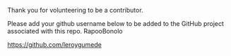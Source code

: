 Thank you for volunteering to be a contributor.

Please add your github username below to be added to the GitHub project associated with this repo.
RapooBonolo

https://github.com/leroygumede
